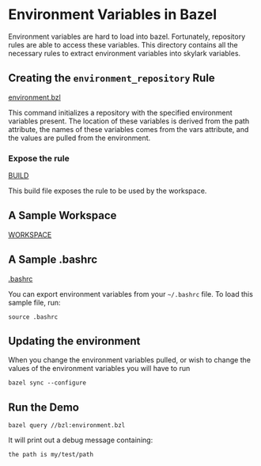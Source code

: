 # Environment Variables in Bazel

Environment variables are hard to load into bazel. Fortunately, repository rules are able to access these variables. This directory contains all the necessary rules to extract environment variables into skylark variables.

## Creating the `environment_repository` Rule

[environment.bzl](bzl/environment.bzl)

This command initializes a repository with the specified environment variables present. The location of these variables is derived from the path attribute, the names of these variables comes from the vars attribute, and the values are pulled from the environment.

### Expose the rule

[BUILD](BUILD)

This build file exposes the rule to be used by the workspace.

## A Sample Workspace

[WORKSPACE](WORKSPACE)

## A Sample .bashrc

[.bashrc](.bashrc)

You can export environment variables from your `~/.bashrc` file. To load this sample file, run:

    source .bashrc
	
## Updating the environment

When you change the environment variables pulled, or wish to change the values of the environment variables you will have to run

    bazel sync --configure
	
## Run the Demo 

    bazel query //bzl:environment.bzl
	
It will print out a debug message containing:

    the path is my/test/path
